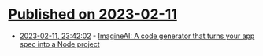# [Published on 2023-02-11](index.md)

* [2023-02-11, 23:42:02](https://news.ycombinator.com/item?id=34757682) - [ImagineAI: A code generator that turns your app spec into a Node project](https://www.imagine.ai/)
